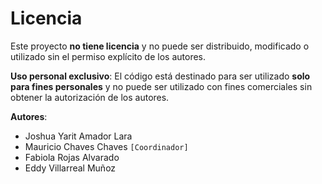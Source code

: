 # Licencia
Este proyecto **no tiene licencia** y no puede ser distribuido, modificado o utilizado sin el permiso explícito de los autores.

**Uso personal exclusivo**: El código está destinado para ser utilizado **solo para fines personales** y no puede ser utilizado con fines comerciales sin obtener la autorización de los autores.

**Autores**: 
- Joshua Yarit Amador Lara
- Mauricio Chaves Chaves `[Coordinador]`
- Fabiola Rojas Alvarado
- Eddy Villarreal Muñoz
